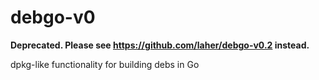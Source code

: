 debgo-v0
========

**Deprecated. Please see https://github.com/laher/debgo-v0.2 instead.**

dpkg-like functionality for building debs in Go
